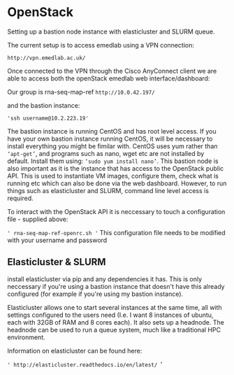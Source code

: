 # OpenStack
Setting up a bastion node instance with elasticluster and SLURM queue.

The current setup is to access emedlab using a VPN connection:

```http://vpn.emedlab.ac.uk/ ```

Once connected to the VPN through the Cisco AnyConnect client we are able to access both the openStack emedlab web interface/dashboard:

Our group is rna-seq-map-ref
``` http://10.0.42.197/ ```

and the bastion instance:

```'ssh username@10.2.223.19'```

The bastion instance is running CentOS and has root level access. If you have your own bastion instance running CentOS, it will be necessary to install everything you might be fimilar with. CentOS uses yum rather than ```‘apt-get’```, and programs such as nano, wget etc are not installed by default. Install them using: ```‘sudo yum install nano’```.
This bastion node is also important as it is the instance that has access to the OpenStack public API. This is used to instantiate VM images, configure them, check what is running etc which can also be done via the web dashboard. However, to run things such as elasticluster and SLURM, command line level access is required.

To interact with the OpenStack API it is neccessary to touch a configuration file - supplied above:

```' rna-seq-map-ref-openrc.sh '```
This configuration file needs to be modified with your username and password

## Elasticluster & SLURM

install elasticluster via pip and any dependencies it has. This is only neccessary if you're using a bastion instance that doesn't have this already configured (for example if you're using my bastion instance).

Elasticluster allows one to start several instances at the same time, all with settings configured to the users need (I.e. I want 8 instances of ubuntu, each with 32GB of RAM and 8 cores each). It also sets up a headnode. The headnode can be used to run a queue system, much like a traditional HPC environment.

Information on elasticluster can be found here:

```' http://elasticluster.readthedocs.io/en/latest/ ```'

